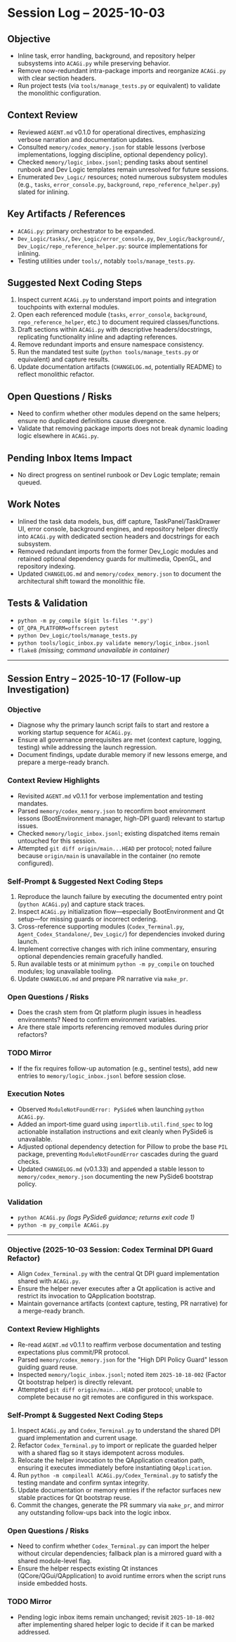 # Session Log – 2025-10-03

## Objective
- Inline task, error handling, background, and repository helper subsystems into `ACAGi.py` while preserving behavior.
- Remove now-redundant intra-package imports and reorganize `ACAGi.py` with clear section headers.
- Run project tests (via `tools/manage_tests.py` or equivalent) to validate the monolithic configuration.

## Context Review
- Reviewed `AGENT.md` v0.1.0 for operational directives, emphasizing verbose narration and documentation updates.
- Consulted `memory/codex_memory.json` for stable lessons (verbose implementations, logging discipline, optional dependency policy).
- Checked `memory/logic_inbox.jsonl`; pending tasks about sentinel runbook and Dev Logic templates remain unresolved for future sessions.
- Enumerated `Dev_Logic/` resources; noted numerous subsystem modules (e.g., `tasks`, `error_console.py`, `background`, `repo_reference_helper.py`) slated for inlining.

## Key Artifacts / References
- `ACAGi.py`: primary orchestrator to be expanded.
- `Dev_Logic/tasks/`, `Dev_Logic/error_console.py`, `Dev_Logic/background/`, `Dev_Logic/repo_reference_helper.py`: source implementations for inlining.
- Testing utilities under `tools/`, notably `tools/manage_tests.py`.

## Suggested Next Coding Steps
1. Inspect current `ACAGi.py` to understand import points and integration touchpoints with external modules.
2. Open each referenced module (`tasks`, `error_console`, `background`, `repo_reference_helper`, etc.) to document required classes/functions.
3. Draft sections within `ACAGi.py` with descriptive headers/docstrings, replicating functionality inline and adapting references.
4. Remove redundant imports and ensure namespace consistency.
5. Run the mandated test suite (`python tools/manage_tests.py` or equivalent) and capture results.
6. Update documentation artifacts (`CHANGELOG.md`, potentially README) to reflect monolithic refactor.

## Open Questions / Risks
- Need to confirm whether other modules depend on the same helpers; ensure no duplicated definitions cause divergence.
- Validate that removing package imports does not break dynamic loading logic elsewhere in `ACAGi.py`.

## Pending Inbox Items Impact
- No direct progress on sentinel runbook or Dev Logic template; remain queued.

## Work Notes
- Inlined the task data models, bus, diff capture, TaskPanel/TaskDrawer UI, error console, background engines, and repository helper directly into `ACAGi.py` with dedicated section headers and docstrings for each subsystem.
- Removed redundant imports from the former Dev_Logic modules and retained optional dependency guards for multimedia, OpenGL, and repository indexing.
- Updated `CHANGELOG.md` and `memory/codex_memory.json` to document the architectural shift toward the monolithic file.

## Tests & Validation
- `python -m py_compile $(git ls-files '*.py')`
- `QT_QPA_PLATFORM=offscreen pytest`
- `python Dev_Logic/tools/manage_tests.py`
- `python tools/logic_inbox.py validate memory/logic_inbox.jsonl`
- `flake8` *(missing; command unavailable in container)*


---

## Session Entry – 2025-10-17 (Follow-up Investigation)

### Objective
- Diagnose why the primary launch script fails to start and restore a working startup sequence for `ACAGi.py`.
- Ensure all governance prerequisites are met (context capture, logging, testing) while addressing the launch regression.
- Document findings, update durable memory if new lessons emerge, and prepare a merge-ready branch.

### Context Review Highlights
- Revisited `AGENT.md` v0.1.1 for verbose implementation and testing mandates.
- Parsed `memory/codex_memory.json` to reconfirm boot environment lessons (BootEnvironment manager, high-DPI guard) relevant to startup issues.
- Checked `memory/logic_inbox.jsonl`; existing dispatched items remain untouched for this session.
- Attempted `git diff origin/main...HEAD` per protocol; noted failure because `origin/main` is unavailable in the container (no remote configured).

### Self-Prompt & Suggested Next Coding Steps
1. Reproduce the launch failure by executing the documented entry point (`python ACAGi.py`) and capture stack traces.
2. Inspect `ACAGi.py` initialization flow—especially BootEnvironment and Qt setup—for missing guards or incorrect ordering.
3. Cross-reference supporting modules (`Codex_Terminal.py`, `Agent_Codex_Standalone/`, `Dev_Logic/`) for dependencies invoked during launch.
4. Implement corrective changes with rich inline commentary, ensuring optional dependencies remain gracefully handled.
5. Run available tests or at minimum `python -m py_compile` on touched modules; log unavailable tooling.
6. Update `CHANGELOG.md` and prepare PR narrative via `make_pr`.

### Open Questions / Risks
- Does the crash stem from Qt platform plugin issues in headless environments? Need to confirm environment variables.
- Are there stale imports referencing removed modules during prior refactors?

### TODO Mirror
- If the fix requires follow-up automation (e.g., sentinel tests), add new entries to `memory/logic_inbox.jsonl` before session close.


### Execution Notes
- Observed `ModuleNotFoundError: PySide6` when launching `python ACAGi.py`.
- Added an import-time guard using `importlib.util.find_spec` to log actionable
  installation instructions and exit cleanly when PySide6 is unavailable.
- Adjusted optional dependency detection for Pillow to probe the base `PIL`
  package, preventing `ModuleNotFoundError` cascades during the guard checks.
- Updated `CHANGELOG.md` (v0.1.33) and appended a stable lesson to
  `memory/codex_memory.json` documenting the new PySide6 bootstrap policy.

### Validation
- `python ACAGi.py` *(logs PySide6 guidance; returns exit code 1)*
- `python -m py_compile ACAGi.py`

---
### Objective (2025-10-03 Session: Codex Terminal DPI Guard Refactor)
- Align `Codex_Terminal.py` with the central Qt DPI guard implementation shared with `ACAGi.py`.
- Ensure the helper never executes after a Qt application is active and restrict its invocation to QApplication bootstrap.
- Maintain governance artifacts (context capture, testing, PR narrative) for a merge-ready branch.

### Context Review Highlights
- Re-read `AGENT.md` v0.1.1 to reaffirm verbose documentation and testing expectations plus commit/PR protocol.
- Parsed `memory/codex_memory.json` for the "High DPI Policy Guard" lesson guiding guard reuse.
- Inspected `memory/logic_inbox.jsonl`; noted item `2025-10-18-002` (Factor Qt bootstrap helper) is directly relevant.
- Attempted `git diff origin/main...HEAD` per protocol; unable to complete because no git remotes are configured in this workspace.

### Self-Prompt & Suggested Next Coding Steps
1. Inspect `ACAGi.py` and `Codex_Terminal.py` to understand the shared DPI guard implementation and current usage.
2. Refactor `Codex_Terminal.py` to import or replicate the guarded helper with a shared flag so it stays idempotent across modules.
3. Relocate the helper invocation to the QApplication creation path, ensuring it executes immediately before instantiating `QApplication`.
4. Run `python -m compileall ACAGi.py/Codex_Terminal.py` to satisfy the testing mandate and confirm syntax integrity.
5. Update documentation or memory entries if the refactor surfaces new stable practices for Qt bootstrap reuse.
6. Commit the changes, generate the PR summary via `make_pr`, and mirror any outstanding follow-ups back into the logic inbox.

### Open Questions / Risks
- Need to confirm whether `Codex_Terminal.py` can import the helper without circular dependencies; fallback plan is a mirrored guard with a shared module-level flag.
- Ensure the helper respects existing Qt instances (QCore/QGui/QApplication) to avoid runtime errors when the script runs inside embedded hosts.

### TODO Mirror
- Pending logic inbox items remain unchanged; revisit `2025-10-18-002` after implementing shared helper logic to decide if it can be marked addressed.
